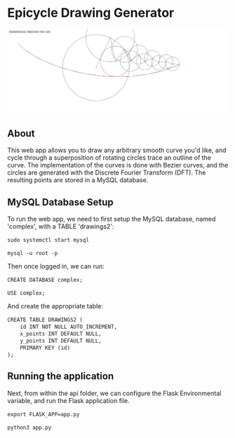 # Epicycle Drawing Generator #

![Epicycle Drawing](images/Epicycle_example.png)

## About ##
This web app allows you to draw any arbitrary smooth curve you'd like, and cycle through a superposition of rotating circles trace an outline of the curve. The implementation of the curves is done with Bezier curves, and the circles are generated with the Discrete Fourier Transform (DFT). The resulting points are stored in a MySQL database.

## MySQL Database Setup ##
To run the web app, we need to first setup the MySQL database, named 'complex', with a TABLE 'drawings2':

```
sudo systemctl start mysql
```
```
mysql -u root -p
```

Then once logged in, we can run:

```
CREATE DATABASE complex;
```
```
USE complex;
```

And create the appropriate table:

```
CREATE TABLE DRAWINGS2 (
	id INT NOT NULL AUTO_INCREMENT,
	x_points INT DEFAULT NULL,
	y_points INT DEFAULT NULL,
	PRIMARY KEY (id)
);
```

## Running the application ##

Next, from within the api folder, we can configure the Flask Environmental variable, and run the Flask application file.

```
export FLASK_APP=app.py
```

```
python3 app.py
```




